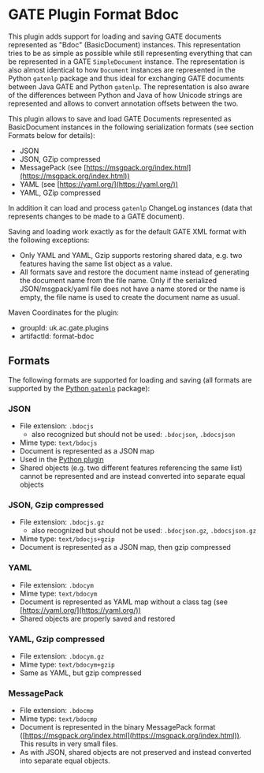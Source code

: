 # GATE Plugin Format Bdoc

This plugin adds support for loading and saving GATE documents represented as "Bdoc" (BasicDocument) instances. 
This representation tries to be as simple as possible while still representing everything that can be 
represented in a GATE `SimpleDocument` instance. The representation is also almost identical to how 
`Document` instances are represented in the Python `gatenlp` package and thus ideal for exchanging GATE 
documents between Java GATE and Python `gatenlp`. The representation is also aware of the differences between
Python and Java of how Unicode strings are represented and allows to convert annotation offsets between 
the two. 


This plugin allows to save and load GATE Documents represented as BasicDocument instances in the following serialization formats (see section Formats below for details):

* JSON
* JSON, GZip compressed
* MessagePack (see [https://msgpack.org/index.html](https://msgpack.org/index.html))
* YAML (see [https://yaml.org/](https://yaml.org/))
* YAML, GZip compressed

In addition it can load and process `gatenlp` ChangeLog instances (data that represents changes to be made to a GATE document).

Saving and loading work exactly as for the default GATE XML format with the following exceptions:

* Only YAML and YAML, Gzip supports restoring shared data, e.g. two features having the same list object as a value.
* All formats save and restore the document name instead of generating the document name from the file name. Only if the serialized JSON/msgpack/yaml file does not have a name stored or the name is empty, the file name is used to create the document name as usual. 

Maven Coordinates for the plugin:
* groupId: uk.ac.gate.plugins
* artifactId: format-bdoc

## Formats

The following formats are supported for loading and saving (all formats are supported by the [Python `gatenlp`](https://gatenlp.github.io/python-gatenlp/) package):

### JSON

* File extension: `.bdocjs`
  * also recognized but should not be used: `.bdocjson`, `.bdocsjson`
* Mime type: `text/bdocjs` 
* Document is represented as a JSON map
* Used in the [Python plugin](http://gatenlp.github.io/gateplugin-Python/)
* Shared objects (e.g. two different features referencing the same list) cannot be represented and are instead converted into separate equal objects

### JSON, Gzip compressed

* File extension:  `.bdocjs.gz` 
  * also recognized but should not be used: `.bdocjson.gz`, `.bdocsjson.gz`
* Mime type: `text/bdocjs+gzip` 
* Document is represented as a JSON map, then gzip compressed

### YAML

* File extension: `.bdocym`
* Mime type: `text/bdocym`
* Document is represented as YAML map without a class tag (see [https://yaml.org/](https://yaml.org/))
* Shared objects are properly saved and restored

### YAML, Gzip compressed

* File extension: `.bdocym.gz`
* Mime type: `text/bdocym+gzip`
* Same as YAML, but gzip compressed

### MessagePack

* File extension: `.bdocmp`
* Mime type: `text/bdocmp`
* Document is represented in the binary MessagePack format ([https://msgpack.org/index.html](https://msgpack.org/index.html)). This results in very small files. 
* As with JSON, shared objects are not preserved and instead converted into separate equal objects. 


